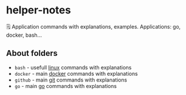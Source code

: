 # helper-notes
🗒 Application commands with explanations, examples. Applications: go, docker, bash...

## About folders
- `bash` - usefull [linux](https://ru.wikipedia.org/wiki/Linux) commands with explanations
- `docker` - main [docker](https://www.docker.com/) commands with explanations
- `github` - main [git](https://github.com/) commands with explanations
- `go` - main [go](https://go.dev/) commands with explanations